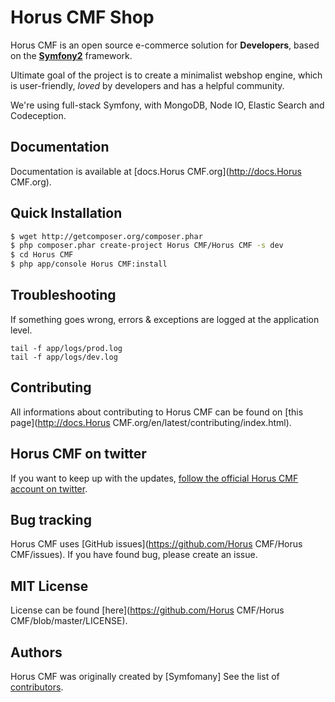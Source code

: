 Horus CMF Shop
======

Horus CMF is an open source e-commerce solution for **Developers**, based on the [**Symfony2**](http://symfony.com) framework.

Ultimate goal of the project is to create a minimalist webshop engine, which is user-friendly, *loved* by developers and has a helpful community.

We're using full-stack Symfony, with MongoDB, Node IO, Elastic Search and Codeception.

Documentation
-------------

Documentation is available at [docs.Horus CMF.org](http://docs.Horus CMF.org).

Quick Installation
------------------

``` bash
$ wget http://getcomposer.org/composer.phar
$ php composer.phar create-project Horus CMF/Horus CMF -s dev
$ cd Horus CMF
$ php app/console Horus CMF:install
```


Troubleshooting
---------------

If something goes wrong, errors & exceptions are logged at the application level.

````
tail -f app/logs/prod.log
tail -f app/logs/dev.log
````

Contributing
------------

All informations about contributing to Horus CMF can be found on [this page](http://docs.Horus CMF.org/en/latest/contributing/index.html).

Horus CMF on twitter
-----------------

If you want to keep up with the updates, [follow the official Horus CMF account on twitter](https://twitter.com/HorusCMF).

Bug tracking
------------

Horus CMF uses [GitHub issues](https://github.com/Horus CMF/Horus CMF/issues).
If you have found bug, please create an issue.

MIT License
-----------

License can be found [here](https://github.com/Horus CMF/Horus CMF/blob/master/LICENSE).

Authors
-------

Horus CMF was originally created by [Symfomany]
See the list of [contributors](https://github.com/HorusCMF/HorusCMF/contributors).